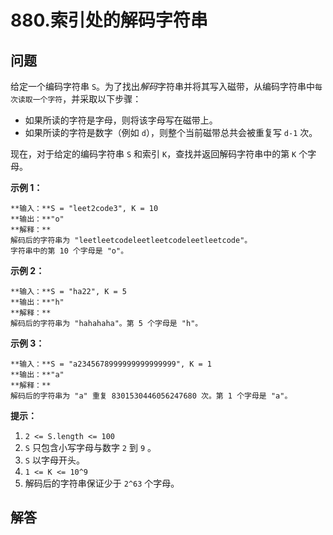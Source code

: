 # 880.索引处的解码字符串

## 问题

给定一个编码字符串 `S`。为了找出*解码*字符串并将其写入磁带，从编码字符串中`每次读取一个字符`，并采取以下步骤：

* 如果所读的字符是字母，则将该字母写在磁带上。
* 如果所读的字符是数字（例如 `d`），则整个当前磁带总共会被重复写 `d-1` 次。

现在，对于给定的编码字符串 `S` 和索引 `K`，查找并返回解码字符串中的第 `K` 个字母。

**示例 1：**

```
**输入：**S = "leet2code3", K = 10
**输出：**"o"
**解释：**
解码后的字符串为 "leetleetcodeleetleetcodeleetleetcode"。
字符串中的第 10 个字母是 "o"。

```

**示例 2：**

```
**输入：**S = "ha22", K = 5
**输出：**"h"
**解释：**
解码后的字符串为 "hahahaha"。第 5 个字母是 "h"。

```

**示例 3：**

```
**输入：**S = "a2345678999999999999999", K = 1
**输出：**"a"
**解释：**
解码后的字符串为 "a" 重复 8301530446056247680 次。第 1 个字母是 "a"。

```

**提示：**

1. `2 <= S.length <= 100`
2. `S` 只包含小写字母与数字 `2` 到 `9` 。
3. `S` 以字母开头。
4. `1 <= K <= 10^9`
5. 解码后的字符串保证少于 `2^63` 个字母。



## 解答

